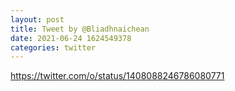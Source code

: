 ```yaml
--- 
layout: post 
title: Tweet by @Bliadhnaichean 
date: 2021-06-24 1624549378 
categories: twitter 
--- 
```

https://twitter.com/o/status/1408088246786080771